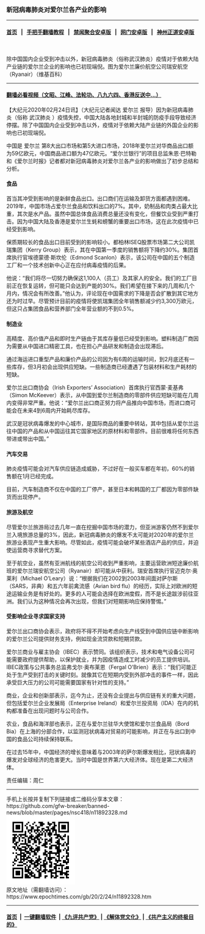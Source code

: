 ### 新冠病毒肺炎对爱尔兰各产业的影响
------------------------

#### [首页](https://github.com/gfw-breaker/banned-news/blob/master/README.md) &nbsp;&nbsp;|&nbsp;&nbsp; [手把手翻墙教程](https://github.com/gfw-breaker/guides/wiki) &nbsp;&nbsp;|&nbsp;&nbsp; [禁闻聚合安卓版](https://github.com/gfw-breaker/bn-android) &nbsp;&nbsp;|&nbsp;&nbsp; [网门安卓版](https://github.com/oGate2/oGate) &nbsp;&nbsp;|&nbsp;&nbsp; [神州正道安卓版](https://github.com/SzzdOgate/update) 



<div><img alt="" class="aligncenter wp-post-image" src="https://i.epochtimes.com/assets/uploads/2020/02/Ryanair_Boeing_737_EI-ENI_departs_Bristol_Airport_23September2014_arp.jpg"/>
<div class="red16 caption">
 <p>
  除中国国内企业受到冲击以外，新冠病毒肺炎（俗称武汉肺炎）疫情对于依赖大陆产业链的爱尔兰企业的影响也已初现端倪。图为爱尔兰廉价航空公司瑞安航空（Ryanair）（维基百科）
 </p>
</div>
</div><hr/>

#### [翻墙必看视频（文昭、江峰、法轮功、八九六四、香港反送中...）](https://github.com/gfw-breaker/banned-news/blob/master/pages/link3.md)

<div><p>
 【大纪元2020年02月24日讯】（大纪元记者闻达
 <ok href="https://www.epochtimes.com/gb/tag/%E7%88%B1%E5%B0%94%E5%85%B0.html">
  爱尔兰
 </ok>
 报导）因为新冠病毒肺炎（俗称
 <ok href="https://www.epochtimes.com/gb/tag/%E6%AD%A6%E6%B1%89%E8%82%BA%E7%82%8E.html">
  武汉肺炎
 </ok>
 ）疫情失控，中国大陆各地封城和半封城的防疫手段导致经济停摆。除了中国国内企业受到冲击以外，疫情对于依赖大陆产业链的外国企业的影响也已初现端倪。
</p>
<p>
 中国是
 <ok href="https://www.epochtimes.com/gb/tag/%E7%88%B1%E5%B0%94%E5%85%B0.html">
  爱尔兰
 </ok>
 第8大出口市场和第5大进口市场，2018年爱尔兰对华商品出口额为59亿欧元，中国商品进口额为47亿欧元。“爱尔兰银行”的项目总监朱恩·巴特勒和《爱尔兰时报》记者都对新冠病毒肺炎对爱尔兰各产业的影响做出了初步总结和分析。
</p>
<h4>
 食品
</h4>
<p>
 首当其冲受到影响的是新鲜食品出口。出口商们在运输及卸货方面都遇到困难。2019年，中国市场占爱尔兰食品和饮料出口的7%。其中，奶制品和肉类占最大比重，其次是水产品。虽然中国总体食品消费总量还没有变化，但餐饮业受到严重打击。因为中国大陆及香港是爱尔兰生蚝和螃蟹的重要出口市场，这在此次疫情中已经受到影响。
</p>
<p>
 保质期较长的食品出口目前受到的影响较小。都柏林ISEQ股票市场第二大公司凯瑞集团（Kerry Group）表示，其在中国第一季度的销售额将下降约30%。集团首席执行官埃德蒙德·斯坎伦（Edmond Scanlon）表示，该公司在中国的五个制造工厂和一个技术创新中心正在应付病毒疫情的后果。
</p>
<p>
 他说：“我们将尽一切努力确保这1,100人（员工）及其家人的安全。我们的工厂目前正在恢复运转，但可能只会达到产能的30%。我们希望在接下来的几周和几个月内，情况会有所改善。”他认为，评论现在中国需求的下降是否会扩散到其它地方还为时过早。尽管预计目前的疫情将使凯瑞集团全年销售额减少约3,300万欧元，但这只占集团食品和营养部门全年营业额的不到0.5%。
</p>
<h4>
 制造业
</h4>
<p>
 高精度、高价值产品和即时生产链由于其库存量低已经受到影响。塑料制造厂商因为需要从中国进口精密工具，也在担心产品研发和制造会出现滞后。
</p>
<p>
 通过海运进口重型产品和廉价产品的公司因为有6周的运输时间，到2月底还有一些库存，但3月初会出现供应短缺。一些制造商已经遭遇了包装材料和生产耗材的短缺。
</p>
<p>
 爱尔兰出口商协会（Irish Exporters’ Association）首席执行官西蒙·麦基弗（Simon McKeever）表示，从中国到爱尔兰制造商的零部件供应短缺可能在几周内变得非常严重。他说：“爱尔兰出口商正努力将产品推向中国市场，而进口商可能会在未来4到6周内开始耗尽库存。
</p>
<p>
 武汉是冠状病毒爆发的中心城市，是国际商品的重要中转站，其中包括从爱尔兰运往中国的产品和从中国运往其它国家地区的原材料和零部件。目前很难将任何东西带进或带出中国。”
</p>
<h4>
 汽车交易
</h4>
<p>
 肺炎疫情可能会对汽车供应链造成威胁，不过好在一般买车都在年初，60%的销售额在1月已经完成。
</p>
<p>
 目前，汽车制造商不仅在中国的工厂停产，甚至日本和韩国的工厂都因为零部件缺货而出现停产。
</p>
<h4>
 旅游及航空
</h4>
<p>
 尽管爱尔兰旅游局过去几年一直在挖掘中国市场的潜力，但亚洲游客仍然不到爱尔兰入境旅游总量的3%，因此，新冠病毒肺炎的爆发不太可能对2020年的爱尔兰旅游业表现产生重大影响。尽管如此，疫情可能会破坏某些酒店产品的供应，并迫使运营商寻求替代方案。
</p>
<p>
 至于航空业，虽然有亚洲航线的航空公司收到严重影响，主要运营欧洲短途廉价航班的爱尔兰瑞安航空公司（Ryanair）却可能从中获利。瑞安首席执行官迈克尔·奥莱利（Michael O’Leary）说：“根据我们在2002到2003年间面对萨尔斯（SARS，非典）和五六年前禽流感（Avian bird flu）的经历，实际上对欧洲的短途运输业务是有好处的。更多的人可能会选择在欧洲度假，而不是长途跋涉前往亚洲。我们认为这种情况会再次出现，但我们对短期影响应保持警惕。”
</p>
<h4>
 受影响企业寻求国家支持
</h4>
<p>
 爱尔兰出口商协会表示，政府将不得不开始考虑向生产线受到中国供应链中断影响的爱尔兰公司提供财务支持，例如现金流贷款和短期贷款。
</p>
<p>
 爱尔兰商业与雇主协会（IBEC）表示赞同。该组织表示，技术和电气设备公司可能需要政府提供帮助，以保护就业，并为因疫情造成工时减少的员工提供培训。IBEC政策与公共事务总监弗戈尔·奥布莱恩（Fergal O’Brien）表示：“我们可能正处于生产受到打击的关键时刻。就像其它在短期内受到外部冲击的事件一样，因此承受巨大压力的公司可能需要国家有针对性的支持。”
</p>
<p>
 商业，企业和创新部表示，迄今为止，还没有企业提出与供应链有关的重大问题，但包括爱尔兰企业发展局（Enterprise Ireland）和爱尔兰投资局（IDA）在内的机构都准备在出现问题时与公司合作。
</p>
<p>
 农业，食品和海洋部也表示，正在与爱尔兰驻华大使馆和爱尔兰食品局（Bord Bia）在上海的分部合作，以监测冠状病毒对贸易的可能影响，并正在与出口到中国的食品公司持续保持联系。
</p>
<p>
 在过去15年中，中国经济的增长意味着与2003年的萨尔斯爆发相比，冠状病毒的爆发对全球经济的危害更大。当时中国是世界第六大经济体。现在是第二大经济体。
</p>
<p>
 责任编辑：周仁
</p>
</div>
<hr/>
手机上长按并复制下列链接或二维码分享本文章：<br/>
https://github.com/gfw-breaker/banned-news/blob/master/pages/nsc418/n11892328.md <br/>
<a href='https://github.com/gfw-breaker/banned-news/blob/master/pages/nsc418/n11892328.md'><img src='https://github.com/gfw-breaker/banned-news/blob/master/pages/nsc418/n11892328.md.png'/></a> <br/>
原文地址（需翻墙访问）：https://www.epochtimes.com/gb/20/2/24/n11892328.htm


------------------------
#### [首页](https://github.com/gfw-breaker/banned-news/blob/master/README.md) &nbsp;|&nbsp; [一键翻墙软件](https://github.com/gfw-breaker/nogfw/blob/master/README.md) &nbsp;| [《九评共产党》](https://github.com/gfw-breaker/9ping.md/blob/master/README.md#九评之一评共产党是什么) | [《解体党文化》](https://github.com/gfw-breaker/jtdwh.md/blob/master/README.md) | [《共产主义的终极目的》](https://github.com/gfw-breaker/gczydzjmd.md/blob/master/README.md)


<img src='http://gfw-breaker.win/banned-news/pages/nsc418/n11892328.md' width='0px' height='0px'/>